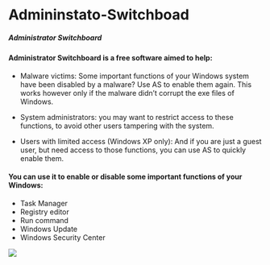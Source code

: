 # Admininstato-Switchboad

##### Administrator Switchboard

#### Administrator Switchboard is a free software aimed to help:

- Malware victims: Some important functions of your Windows system have been disabled by a malware? Use AS to enable them again. This    works however only if the malware didn’t corrupt the exe files of Windows.

- System administrators: you may want to restrict access to these functions, to avoid other users tampering with the system.

- Users with limited access (Windows XP only): And if you are just a guest user, but need access to those functions, you can use AS to quickly enable them.

#### You can use it to enable or disable some important functions of your Windows:

- Task Manager
- Registry editor
- Run command
- Windows Update
- Windows Security Center



![](https://i.imgur.com/ezAFZH6.png)
